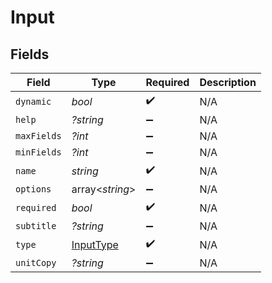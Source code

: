 # Input


## Fields

| Field                                         | Type                                          | Required                                      | Description                                   |
| --------------------------------------------- | --------------------------------------------- | --------------------------------------------- | --------------------------------------------- |
| `dynamic`                                     | *bool*                                        | :heavy_check_mark:                            | N/A                                           |
| `help`                                        | *?string*                                     | :heavy_minus_sign:                            | N/A                                           |
| `maxFields`                                   | *?int*                                        | :heavy_minus_sign:                            | N/A                                           |
| `minFields`                                   | *?int*                                        | :heavy_minus_sign:                            | N/A                                           |
| `name`                                        | *string*                                      | :heavy_check_mark:                            | N/A                                           |
| `options`                                     | array<*string*>                               | :heavy_minus_sign:                            | N/A                                           |
| `required`                                    | *bool*                                        | :heavy_check_mark:                            | N/A                                           |
| `subtitle`                                    | *?string*                                     | :heavy_minus_sign:                            | N/A                                           |
| `type`                                        | [InputType](../../models/shared/InputType.md) | :heavy_check_mark:                            | N/A                                           |
| `unitCopy`                                    | *?string*                                     | :heavy_minus_sign:                            | N/A                                           |